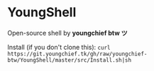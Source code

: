 # YoungShell

Open-source shell by **youngchief btw ツ**

Install (if you don't clone this): `curl https://git.youngchief.tk/gh/raw/youngchief-btw/YoungShell/master/src/Install.sh|sh`